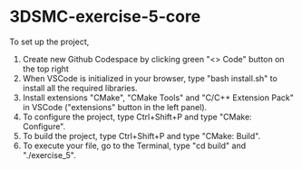 # 3DSMC-exercise-5-core

To set up the project,

1. Create new Github Codespace by clicking green "<> Code" button on the top right
2. When VSCode is initialized in your browser, type "bash install.sh" to install all the required libraries.
3. Install extensions "CMake", "CMake Tools" and "C/C++ Extension Pack" in VSCode ("extensions" button in the left panel).
4. To configure the project, type Ctrl+Shift+P and type "CMake: Configure".
5. To build the project, type Ctrl+Shift+P and type "CMake: Build".
6. To execute your file, go to the Terminal, type "cd build" and "./exercise_5".
